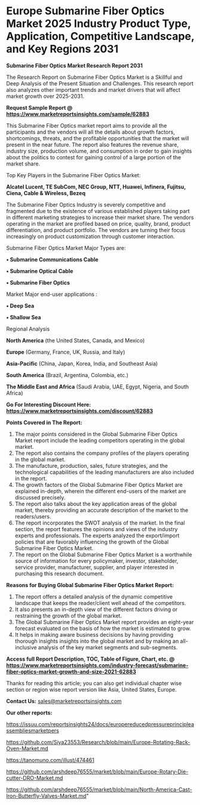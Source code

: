 # Europe Submarine Fiber Optics Market 2025 Industry Product Type, Application, Competitive Landscape, and Key Regions 2031

<strong>Submarine Fiber Optics Market Research Report 2031</strong>

The Research Report on Submarine Fiber Optics Market is a Skillful and Deep Analysis of the Present Situation and Challenges. This research report also analyzes other important trends and market drivers that will affect market growth over 2025-2031.

<strong>Request Sample Report @ <a href=https://www.marketreportsinsights.com/sample/62883>https://www.marketreportsinsights.com/sample/62883</a></strong>

This Submarine Fiber Optics market report aims to provide all the participants and the vendors will all the details about growth factors, shortcomings, threats, and the profitable opportunities that the market will present in the near future. The report also features the revenue share, industry size, production volume, and consumption in order to gain insights about the politics to contest for gaining control of a large portion of the market share.

Top Key Players in the Submarine Fiber Optics Market:

<strong>Alcatel Lucent, TE SubCom, NEC Group, NTT, Huawei, Infinera, Fujitsu, Ciena, Cable & Wireless, Bezeq</strong>

The Submarine Fiber Optics Industry is severely competitive and fragmented due to the existence of various established players taking part in different marketing strategies to increase their market share. The vendors operating in the market are profiled based on price, quality, brand, product differentiation, and product portfolio. The vendors are turning their focus increasingly on product customization through customer interaction.

Submarine Fiber Optics Market Major Types are:

<strong>• Submarine Communications Cable

• Submarine Optical Cable

• Submarine Fiber Optics</strong>

Market Major end-user applications :

<strong>• Deep Sea

• Shallow Sea</strong>

Regional Analysis

</u><strong><b>North America</b></strong> (the United States, Canada, and Mexico)

<strong><b>Europe </b></strong>(Germany, France, UK, Russia, and Italy)

<strong><b>Asia-Pacific</b></strong> (China, Japan, Korea, India, and Southeast Asia)

<strong><b>South America</b></strong> (Brazil, Argentina, Colombia, etc.)

<strong><b>The Middle East and Africa</b></strong> (Saudi Arabia, UAE, Egypt, Nigeria, and South Africa)

<strong>Go For Interesting Discount Here: <a href=https://www.marketreportsinsights.com/discount/62883>https://www.marketreportsinsights.com/discount/62883</a></strong>

<strong>Points Covered in The Report:</strong>
<ol>
  <li>The major points considered in the Global Submarine Fiber Optics Market report include the leading competitors operating in the global market.</li>
  <li>The report also contains the company profiles of the players operating in the global market.</li>
  <li>The manufacture, production, sales, future strategies, and the technological capabilities of the leading manufacturers are also included in the report.</li>
  <li>The growth factors of the Global Submarine Fiber Optics Market are explained in-depth, wherein the different end-users of the market are discussed precisely.</li>
  <li>The report also talks about the key application areas of the global market, thereby providing an accurate description of the market to the readers/users.</li>
  <li>The report incorporates the SWOT analysis of the market. In the final section, the report features the opinions and views of the industry experts and professionals. The experts analyzed the export/import policies that are favorably influencing the growth of the Global Submarine Fiber Optics Market.</li>
  <li>The report on the Global Submarine Fiber Optics Market is a worthwhile source of information for every policymaker, investor, stakeholder, service provider, manufacturer, supplier, and player interested in purchasing this research document.</li>
</ol>
<strong>Reasons for Buying Global Submarine Fiber Optics Market Report:</strong>

<ol>
  <li>The report offers a detailed analysis of the dynamic competitive landscape that keeps the reader/client well ahead of the competitors.</li>
  <li>It also presents an in-depth view of the different factors driving or restraining the growth of the global market.</li>
  <li>The Global Submarine Fiber Optics Market report provides an eight-year forecast evaluated on the basis of how the market is estimated to grow.</li>
  <li>It helps in making aware business decisions by having providing thorough insights insights into the global market and by making an all-inclusive analysis of the key market segments and sub-segments.</li>
</ol>
<strong>Access full Report Description, TOC, Table of Figure, Chart, etc. @ <a href=https://www.marketreportsinsights.com/industry-forecast/submarine-fiber-optics-market-growth-and-size-2021-62883>https://www.marketreportsinsights.com/industry-forecast/submarine-fiber-optics-market-growth-and-size-2021-62883</a></strong>


Thanks for reading this article; you can also get individual chapter wise section or region wise report version like Asia, United States, Europe.

<strong>Contact Us:</strong>
sales@marketreportsinsights.com

<strong>Our other reports:</strong>

<a href=https://issuu.com/reportsinsights24/docs/europereducedpressureprincipleassembliesmarketpers>https://issuu.com/reportsinsights24/docs/europereducedpressureprincipleassembliesmarketpers</a>

<a href=https://github.com/Siya23553/Research/blob/main/Europe-Rotating-Rack-Oven-Market.md>https://github.com/Siya23553/Research/blob/main/Europe-Rotating-Rack-Oven-Market.md</a>

<a href=https://tanomuno.com/illust/474461>https://tanomuno.com/illust/474461</a>

<a href=https://github.com/arshdeep76555/market/blob/main/Europe-Rotary-Die-cutter-DRO-Market.md>https://github.com/arshdeep76555/market/blob/main/Europe-Rotary-Die-cutter-DRO-Market.md</a>

<a href=https://github.com/arshdeep76555/market/blob/main/North-America-Cast-Iron-Butterfly-Valves-Market.md>https://github.com/arshdeep76555/market/blob/main/North-America-Cast-Iron-Butterfly-Valves-Market.md</a>"
